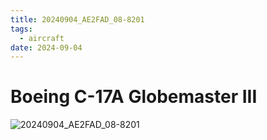```yaml
---
title: 20240904_AE2FAD_08-8201
tags:
  - aircraft
date: 2024-09-04
---
```


# Boeing C-17A Globemaster III

![20240904_AE2FAD_08-8201](/aircraft/20240904_AE2FAD_08-8201.jpg)